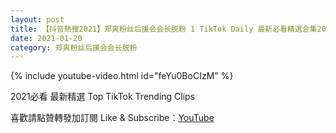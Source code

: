 ```yaml
---
layout: post
title: 【抖音熱搜2021】郑爽粉丝后援会会长脱粉 1 TikTok Daily 最新必看精選合集2021 01 20
date: 2021-01-20
category: 郑爽粉丝后援会会长脱粉
---
```


{% include youtube-video.html id="feYu0BoCIzM" %}

2021必看 最新精選 Top TikTok Trending Clips

喜歡請點贊轉發加訂閱 Like & Subscribe：[YouTube](https://www.youtube.com/channel/UCAoR7VcanIPd04uEq_GIylA/videos)

